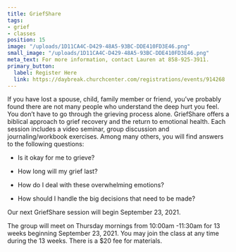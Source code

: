 ```yaml
---
title: GriefShare
tags:
- grief
- classes
position: 15
image: "/uploads/1D11CA4C-D429-48A5-93BC-DDE410FD3E46.png"
small_image: "/uploads/1D11CA4C-D429-48A5-93BC-DDE410FD3E46.png"
meta_text: For more information, contact Lauren at 858-925-3911.
primary_button:
  label: Register Here
  link: https://daybreak.churchcenter.com/registrations/events/914268
---
```


If you have lost a spouse, child, family member or friend, you’ve probably found there are not many people who understand the deep hurt you feel. You don’t have to go through the grieving process alone. GriefShare offers a biblical approach to grief recovery and the return to emotional health. Each session includes a video seminar, group discussion and journaling/workbook exercises. Among many others, you will find answers to the following questions:

* Is it okay for me to grieve?

* How long will my grief last?

* How do I deal with these overwhelming emotions?

* How should I handle the big decisions that need to
  be made?

Our next GriefShare session will begin September 23, 2021.

The group will meet on Thursday mornings from 10:00am -11:30am
for 13 weeks beginning September 23, 2021. You may join the
class at any time during the 13 weeks. There is a $20
fee for materials.



